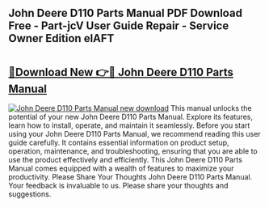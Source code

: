 ## John Deere D110 Parts Manual PDF Download Free - Part-jcV User Guide Repair - Service Owner Edition elAFT

# <h2><a href="http://bc12727.oget.top/?id=John+Deere+D110+Parts+Manual">🔗Download New 👉🔴 John Deere D110 Parts Manual</a></h2>

[![John Deere D110 Parts Manual new download](https://i.imgur.com/5g1atiW.png)](http://bc12727.oget.top/?id=John+Deere+D110+Parts+Manual)
This manual unlocks the potential of your new John Deere D110 Parts Manual. Explore its features, learn how to install, operate, and maintain it seamlessly. Before you start using your John Deere D110 Parts Manual, we recommend reading this user guide carefully. It contains essential information on product setup, operation, maintenance, and troubleshooting, ensuring that you are able to use the product effectively and efficiently. This John Deere D110 Parts Manual comes equipped with a wealth of features to maximize your productivity. Please Share Your Thoughts John Deere D110 Parts Manual. Your feedback is invaluable to us. Please share your thoughts and suggestions.
